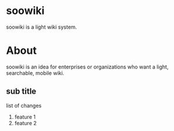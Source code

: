 # soowiki
soowiki is a light wiki system.

# About
soowiki is an idea for enterprises or organizations who want a light, searchable, mobile wiki.

## sub title 
list of changes

1. feature 1
1. feature 2